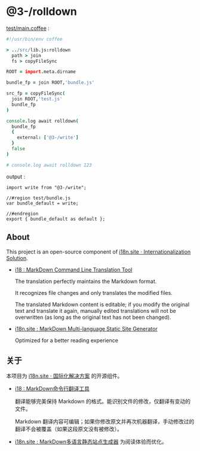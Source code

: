 # @3-/rolldown

[test/main.coffee](./test/main.coffee) :

```coffee
#!/usr/bin/env coffee

> ../src/lib.js:rolldown
  path > join
  fs > copyFileSync

ROOT = import.meta.dirname

bundle_fp = join ROOT,'bundle.js'

src_fp = copyFileSync(
  join ROOT,'test.js'
  bundle_fp
)

console.log await rolldown(
  bundle_fp
  {
    external: ['@3-/write']
  }
  false
)

# console.log await rolldown 123
```

output :

```
import write from "@3-/write";

//#region test/bundle.js
var bundle_default = write;

//#endregion
export { bundle_default as default };
```

## About

This project is an open-source component of [i18n.site ⋅ Internationalization Solution](https://i18n.site).

* [i18 : MarkDown Command Line Translation Tool](https://i18n.site/i18)

  The translation perfectly maintains the Markdown format.

  It recognizes file changes and only translates the modified files.

  The translated Markdown content is editable; if you modify the original text and translate it again, manually edited translations will not be overwritten (as long as the original text has not been changed).

* [i18n.site : MarkDown Multi-language Static Site Generator](https://i18n.site/i18n.site)

  Optimized for a better reading experience

## 关于

本项目为 [i18n.site ⋅ 国际化解决方案](https://i18n.site) 的开源组件。

* [i18 :  MarkDown命令行翻译工具](https://i18n.site/i18)

  翻译能够完美保持 Markdown 的格式。能识别文件的修改，仅翻译有变动的文件。

  Markdown 翻译内容可编辑；如果你修改原文并再次机器翻译，手动修改过的翻译不会被覆盖（如果这段原文没有被修改）。

* [i18n.site : MarkDown多语言静态站点生成器](https://i18n.site/i18n.site) 为阅读体验而优化。
